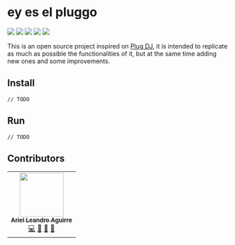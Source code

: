# ey es el pluggo

![](https://img.shields.io/github/license/ariedro/ey-es-el-pluggo)
![](https://img.shields.io/github/issues-raw/ariedro/ey-es-el-pluggo)
![](https://img.shields.io/github/issues-pr-raw/ariedro/ey-es-el-pluggo)
![](https://img.shields.io/github/commit-activity/m/ariedro/ey-es-el-pluggo)
![](https://img.shields.io/badge/meme-yes-success)

This is an open source project inspired on [Plug DJ](https://plug.dj/dashboard/), it is intended to replicate as much as possible the functionalities of it, but at the same time adding new ones and some improvements.

## Install

`// TODO`

## Run

`// TODO`

## Contributors

<!-- ALL-CONTRIBUTORS-LIST:START - Do not remove or modify this section -->
<!-- prettier-ignore-start -->
<!-- markdownlint-disable -->
<table>
  <tr>
    <td align="center"><a href="https://github.com/ariedro"><img src="https://avatars2.githubusercontent.com/u/25304241?v=4" width="100px;" alt=""/><br /><sub><b>Ariel Leandro Aguirre</b></sub></a><br /><a href="https://github.com/ariedro/ey-es-el-pluggo/commits?author=ariedro" title="Code">💻</a> <a href="https://github.com/ariedro/ey-es-el-pluggo/pulls?q=is%3Apr+reviewed-by%3Aariedro" title="Reviewed Pull Requests">👀</a> <a href="#tool-ariedro" title="Tools">🔧</a> <a href="#design-ariedro" title="Design">🎨</a></td>
  </tr>
</table>

<!-- markdownlint-enable -->
<!-- prettier-ignore-end -->
<!-- ALL-CONTRIBUTORS-LIST:END -->
